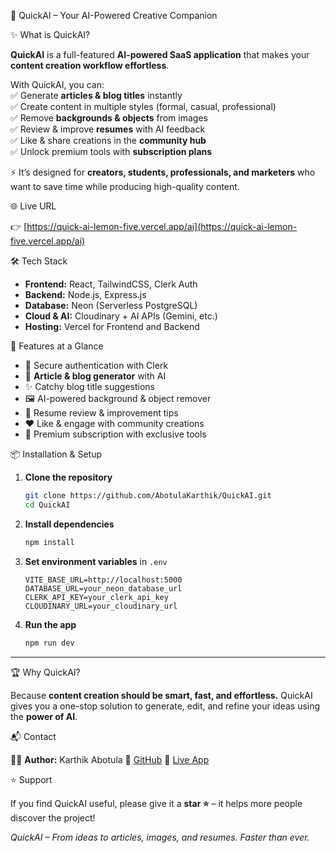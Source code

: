 🚀 QuickAI – Your AI-Powered Creative Companion

✨ What is QuickAI?

**QuickAI** is a full-featured **AI-powered SaaS application** that makes your **content creation workflow effortless**.

With QuickAI, you can:<br>
✅ Generate **articles & blog titles** instantly<br>
✅ Create content in multiple styles (formal, casual, professional)<br>
✅ Remove **backgrounds & objects** from images<br>
✅ Review & improve **resumes** with AI feedback<br>
✅ Like & share creations in the **community hub**<br>
✅ Unlock premium tools with **subscription plans**<br>

⚡ It’s designed for **creators, students, professionals, and marketers** who want to save time while producing high-quality content.


🌐 Live URL

👉 [https://quick-ai-lemon-five.vercel.app/ai](https://quick-ai-lemon-five.vercel.app/ai)


🛠️ Tech Stack

* **Frontend:** React, TailwindCSS, Clerk Auth
* **Backend:** Node.js, Express.js
* **Database:** Neon (Serverless PostgreSQL)
* **Cloud & AI:** Cloudinary + AI APIs (Gemini, etc.)
* **Hosting:** Vercel for Frontend and Backend


🚀 Features at a Glance

* 🔑 Secure authentication with Clerk
* 📝 **Article & blog generator** with AI
* ✨ Catchy blog title suggestions
* 🖼️ AI-powered background & object remover
* 📄 Resume review & improvement tips
* ❤️ Like & engage with community creations
* 💎 Premium subscription with exclusive tools


📦 Installation & Setup

1. **Clone the repository**

   ```bash
   git clone https://github.com/AbotulaKarthik/QuickAI.git
   cd QuickAI
   ```

2. **Install dependencies**

   ```bash
   npm install
   ```

3. **Set environment variables** in `.env`

   ```env
   VITE_BASE_URL=http://localhost:5000
   DATABASE_URL=your_neon_database_url
   CLERK_API_KEY=your_clerk_api_key
   CLOUDINARY_URL=your_cloudinary_url
   ```

4. **Run the app**

   ```bash
   npm run dev
   ```

---

🏆 Why QuickAI?

Because **content creation should be smart, fast, and effortless.**
QuickAI gives you a one-stop solution to generate, edit, and refine your ideas using the **power of AI**.


📬 Contact

👨‍💻 **Author:** Karthik Abotula
🔗 [GitHub](https://github.com/AbotulaKarthik)
🔗 [Live App](https://quick-ai-lemon-five.vercel.app/ai)

⭐ Support

If you find QuickAI useful, please give it a **star ⭐** – it helps more people discover the project!

*QuickAI – From ideas to articles, images, and resumes. Faster than ever.*
